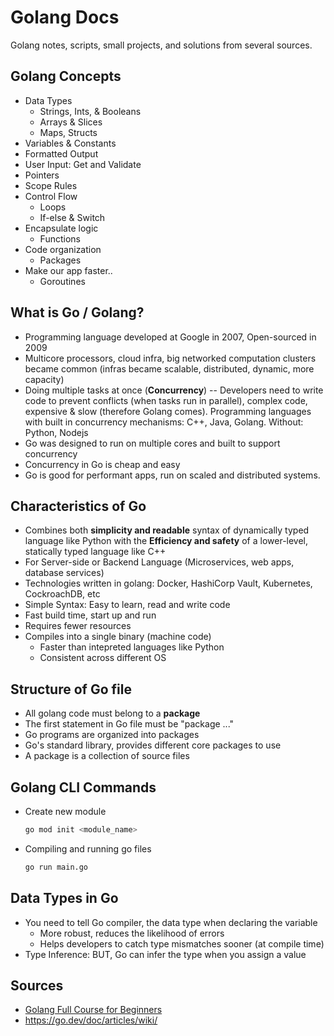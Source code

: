 # Golang Docs

Golang notes, scripts, small projects, and solutions from several sources.

## Golang Concepts

- Data Types
  - Strings, Ints, & Booleans
  - Arrays & Slices
  - Maps, Structs
- Variables & Constants
- Formatted Output
- User Input: Get and Validate
- Pointers
- Scope Rules
- Control Flow
  - Loops
  - If-else & Switch
- Encapsulate logic
  - Functions
- Code organization
  - Packages
- Make our app faster..
  - Goroutines

## What is Go / Golang?

- Programming language developed at Google in 2007, Open-sourced in 2009
- Multicore processors, cloud infra, big networked computation clusters became common (infras became scalable, distributed, dynamic, more capacity)
- Doing multiple tasks at once (**Concurrency**) -- Developers need to write code to prevent conflicts (when tasks run in parallel), complex code, expensive & slow (therefore Golang comes). Programming languages with built in concurrency mechanisms: C++, Java, Golang. Without: Python, Nodejs
- Go was designed to run on multiple cores and built to support concurrency
- Concurrency in Go is cheap and easy
- Go is good for performant apps, run on scaled and distributed systems.

## Characteristics of Go

- Combines both **simplicity and readable** syntax of dynamically typed language like Python with the **Efficiency and safety** of a lower-level, statically typed language like C++
- For Server-side or Backend Language (Microservices, web apps, database services)
- Technologies written in golang: Docker, HashiCorp Vault, Kubernetes, CockroachDB, etc
- Simple Syntax: Easy to learn, read and write code
- Fast build time, start up and run
- Requires fewer resources
- Compiles into a single binary (machine code)
  - Faster than intepreted languages like Python
  - Consistent across different OS

## Structure of Go file

- All golang code must belong to a **package**
- The first statement in Go file must be "package ..."
- Go programs are organized into packages
- Go's standard library, provides different core packages to use
- A package is a collection of source files

## Golang CLI Commands

- Create new module
  ```sh
  go mod init <module_name>
  ```
- Compiling and running go files
  ```sh
  go run main.go
  ```

## Data Types in Go

- You need to tell Go compiler, the data type when declaring the variable
  - More robust, reduces the likelihood of errors
  - Helps developers to catch type mismatches sooner (at compile time)
- Type Inference: BUT, Go can infer the type when you assign a value

## Sources

- [Golang Full Course for Beginners](https://www.youtube.com/watch?v=yyUHQIec83I&t=1s)
- https://go.dev/doc/articles/wiki/
